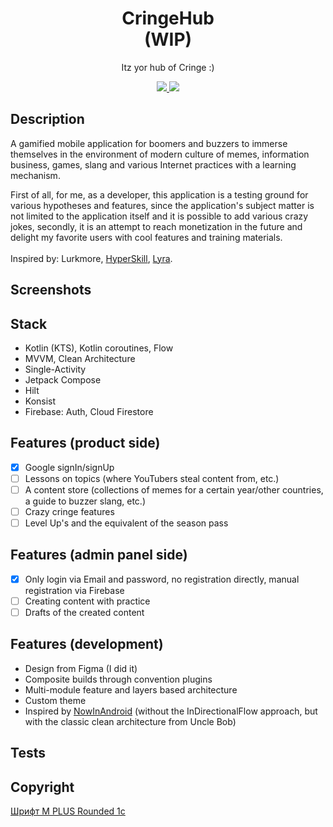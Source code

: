 <h1 align="center">CringeHub <br /> (WIP)</h1>
<p align="center">
Itz yor hub of Cringe :)
</p>
<p align="center">
  <a href="https://github.com/RomaZykov/CringeHub/blob/master/README.md">
    <img src="https://img.shields.io/badge/lang-en-yellow" />
  </a>
  <a href="https://github.com/RomaZykov/CringeHub/blob/master/README.ru.md">
    <img src="https://img.shields.io/badge/%D1%8F%D0%B7%D1%8B%D0%BA-%D1%80%D1%83%D1%81%D1%81%D0%BA%D0%B8%D0%B9-orange" />
  </a>
</p>
<p align="center">

## Description
  A gamified mobile application for boomers and buzzers to immerse themselves in the environment of modern culture of memes, information business, games, slang and various Internet practices with a learning mechanism.
  
  First of all, for me, as a developer, this application is a testing ground for various hypotheses and features, since the application's subject matter is not limited to the application itself and it is possible to add various crazy jokes, secondly, it is an attempt to reach monetization in the future and delight my favorite users with cool features and training materials.
<br /><br />  Inspired by: Lurkmore,  [HyperSkill](https://hyperskill.org/), [Lyra](https://www.gaugash.ru/lyra).

## Screenshots

## Stack
  - Kotlin (KTS), Kotlin coroutines, Flow
  - MVVM, Clean Architecture
  - Single-Activity
  - Jetpack Compose
  - Hilt
  - Konsist
  - Firebase: Auth, Cloud Firestore

## Features (product side)
  - [x] Google signIn/signUp
  - [ ] Lessons on topics (where YouTubers steal content from, etc.)
  - [ ] A content store (collections of memes for a certain year/other countries, a guide to buzzer slang, etc.)
  - [ ] Crazy cringe features
  - [ ] Level Up's and the equivalent of the season pass

## Features (admin panel side)
  - [x] Only login via Email and password, no registration directly, manual registration via Firebase
  - [ ] Creating content with practice
  - [ ] Drafts of the created content

## Features (development)
  - Design from Figma (I did it)
  - Composite builds through convention plugins
  - Multi-module feature and layers based architecture
  - Custom theme
  - Inspired by [NowInAndroid](https://github.com/android/nowinandroid) (without the InDirectionalFlow approach, but with the classic clean architecture from Uncle Bob)

## Tests
<!-- 
1) Скриншот тесты
  From the above section you’ll notice that there were two commands we used – updateDebugScreenshotTest and validateDebugScreenshotTest. With these commands we need to make sure that our screenshots are kept up-to-date with the latest changes in our project, but we don’t want to be updating them all of the time – as we could accidentally update screenshots with UI regressions.

  For validateDebugScreenshotTest, we’ll want to run this whenever code is being committed to the project – so ideally on pull requests, failing the request if the check fails.

  When it comes to updateDebugScreenshotTest, we’ll only want to run this when there are intended changes made to our UI. Some examples of this could include:

  - making a change to a component in our design system
  - adding a new component to a pre-existing screen
  - adding a new screen that we want to have screenshot tests for
  With the examples above, we can see that we only want to run this update command when we are making intended changes to screens and/or components. It could also be the case that we have a pull request that makes intended and unintended changes – so it could be possible to accidentally update screenshots when it was not intended to.

  To avoid any accident changes, updateDebugScreenshotTest should not be run automatically by CI and any screenshot changes in pull requests should be flagged be automation so that changes can be checked by reviewers.

2) Приложите примеры кода и способы, как их запустить. Таким образом, вы сможете продемонстрировать, что вы уверены в том, что ваш проект будет работать без каких-либо проблем. Это позволит другим людям также поверить в успех этого проекта.-->

## Copyright
<a href="https://fonts.google.com/specimen/M+PLUS+Rounded+1c/license" title="fox icons">Шрифт M PLUS Rounded 1c</a>
